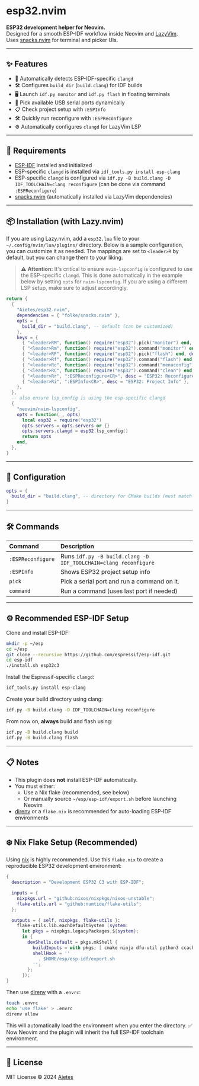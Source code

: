 # esp32.nvim

**ESP32 development helper for Neovim.**  
Designed for a smooth ESP-IDF workflow inside Neovim and [LazyVim](https://github.com/LazyVim/LazyVim).  
Uses [snacks.nvim](https://github.com/folke/snacks.nvim) for terminal and picker UIs.

---

## ✨ Features

- 🧠 Automatically detects ESP-IDF-specific `clangd`
- 🛠 Configures `build_dir` (`build.clang`) for IDF builds
- 🖥️ Launch `idf.py monitor` and `idf.py flash` in floating terminals
- 🔎 Pick available USB serial ports dynamically
- 📋 Check project setup with `:ESPInfo`
- 🛠 Quickly run reconfigure with `:ESPReconfigure`
- ⚙️ Automatically configures `clangd` for LazyVim LSP

---

## 🚀 Requirements

- [ESP-IDF](https://github.com/espressif/esp-idf) installed and initialized
- ESP-specific `clangd` is installed via `idf_tools.py install esp-clang`
- ESP-specific `clangd` is configured via `idf.py -B build.clang -D IDF_TOOLCHAIN=clang reconfigure` (can be done via command `:ESPReconfigure`)
- [snacks.nvim](https://github.com/folke/snacks.nvim) (automatically installed via LazyVim dependencies)

---

## 📦 Installation (with Lazy.nvim)

If you are using Lazy.nvim, add a `esp32.lua` file to your `~/.config/nvim/lua/plugins/` directory. Below is a sample configuration, you can customize it as needed. The mappings are set to `<leader>R` by default, but you can change them to your liking.

> ⚠️ **Attention:** It's critical to ensure `nvim-lspconfig` is configured to use the ESP-specific `clangd`. This is done automatically in the example below by setting `opts` for `nvim-lspconfig`. If you are using a different LSP setup, make sure to adjust accordingly.

```lua
return {
  {
    "Aietes/esp32.nvim",
    dependencies = { "folke/snacks.nvim" },
    opts = {
      build_dir = "build.clang", -- default (can be customized)
    },
    keys = {
      { "<leader>RM", function() require("esp32").pick("monitor") end, desc = "ESP32: Pick & Monitor" },
      { "<leader>Rm", function() require("esp32").command("monitor") end, desc = "ESP32: Monitor" },
      { "<leader>RF", function() require("esp32").pick("flash") end, desc = "ESP32: Pick & Flash" },
      { "<leader>Rf", function() require("esp32").command("flash") end, desc = "ESP32: Flash" },
      { "<leader>Rc", function() require("esp32").command("menuconfig") end, desc = "ESP32: Configure" },
      { "<leader>RC", function() require("esp32").command("clean") end, desc = "ESP32: Clean" },
      { "<leader>Rr", ":ESPReconfigure<CR>", desc = "ESP32: Reconfigure project" },
      { "<leader>Ri", ":ESPInfo<CR>", desc = "ESP32: Project Info" },
    },
  },
  -- also ensure lsp_config is using the esp-specific clangd
  {
    "neovim/nvim-lspconfig",
    opts = function(_, opts)
      local esp32 = require("esp32")
      opts.servers = opts.servers or {}
      opts.servers.clangd = esp32.lsp_config()
      return opts
    end,
  },
}
```

---

## 🔧 Configuration

```lua
opts = {
  build_dir = "build.clang", -- directory for CMake builds (must match your clangd compile_commands.json)
}
```

---

## 🛠 Commands

| Command           | Description                                                     |
| :---------------- | :-------------------------------------------------------------- |
| `:ESPReconfigure` | Runs `idf.py -B build.clang -D IDF_TOOLCHAIN=clang reconfigure` |
| `:ESPInfo`        | Shows ESP32 project setup info                                  |
| `pick`            | Pick a serial port and run a command on it.                     |
| `command`         | Run a command (uses last port if needed)                        |

---

## ⚙️ Recommended ESP-IDF Setup

Clone and install ESP-IDF:

```bash
mkdir -p ~/esp
cd ~/esp
git clone --recursive https://github.com/espressif/esp-idf.git
cd esp-idf
./install.sh esp32c3
```

Install the Espressif-specific `clangd`:

```bash
idf_tools.py install esp-clang
```

Create your build directory using clang:

```bash
idf.py -B build.clang -D IDF_TOOLCHAIN=clang reconfigure
```

From now on, **always** build and flash using:

```bash
idf.py -B build.clang build
idf.py -B build.clang flash
```

---

## 📋 Notes

- This plugin does **not** install ESP-IDF automatically.
- You must either:
  - Use a Nix flake (recommended, see below)
  - Or manually source `~/esp/esp-idf/export.sh` before launching Neovim
- [direnv](https://direnv.net/) or a `flake.nix` is recommended for auto-loading ESP-IDF environments

---

## ❄️ Nix Flake Setup (Recommended)

Using [nix](https://github.com/DeterminateSystems/nix-installer) is highly recommended. Use this `flake.nix` to create a reproducible ESP32 development environment:

```nix
{
  description = "Development ESP32 C3 with ESP-IDF";

  inputs = {
    nixpkgs.url = "github:nixos/nixpkgs/nixos-unstable";
    flake-utils.url = "github:numtide/flake-utils";
  };

  outputs = { self, nixpkgs, flake-utils }:
    flake-utils.lib.eachDefaultSystem (system:
      let pkgs = nixpkgs.legacyPackages.${system};
      in {
        devShells.default = pkgs.mkShell {
          buildInputs = with pkgs; [ cmake ninja dfu-util python3 ccache ];
          shellHook = ''
            . $HOME/esp/esp-idf/export.sh
          '';
        };
      });
}
```

Then use [direnv](https://direnv.net/) with a `.envrc`:

```bash
touch .envrc
echo 'use flake' > .envrc
direnv allow
```

This will automatically load the environment when you enter the directory.
✅ Now Neovim and the plugin will inherit the full ESP-IDF toolchain environment.

---

## 📜 License

MIT License © 2024 [Aietes](https://github.com/Aietes)
